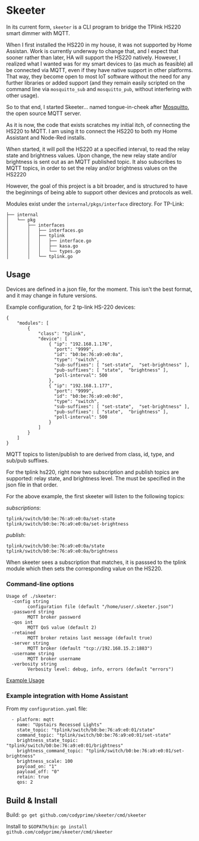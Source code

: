 # Skeeter

In its current form, `skeeter` is a CLI program to bridge the TPlink HS220
smart dimmer with MQTT.

When I first installed the HS220 in my house, it was not supported by Home
Assistan.  Work is currently underway to change that, and I expect that sooner
rather than later, HA will support the HS220 natively.  However, I realized
what I wanted was for my smart devices to (as much as feasible) all be connected
via MQTT, even if they have native support in other platforms.  That way, they
become open to most IoT software without the need for any further libraries or
added support (and they remain easily scripted on the command line via
`mosquitto_sub` and `mosquitto_pub`, without interfering with other usage).

So to that end, I started Skeeter... named tongue-in-cheek after [Mosquitto](https://github.com/eclipse/mosquitto),
the open source MQTT server.

As it is now, the code that exists scratches my initial itch, of connecting the
HS220 to MQTT.  I am using it to connect the HS220 to both my Home Assistant
and Node-Red installs.

When started, it will poll the HS220 at a specified interval, to read the relay
state and brightness values.  Upon change, the new relay state and/or brightness
is sent out as an MQTT published topic.  It also subscribes to MQTT topics, in order
to set the relay and/or brightness values on the HS2220


However, the goal of this project is a bit broader, and is structured to have
the beginnings of being able to support other devices and protocols as well.

Modules exist under the `internal/pkgs/interface` directory.  For
TP-Link:
```
├── internal
│   └── pkg
│       ├── interfaces
│       │   ├── interfaces.go
│       │   ├── tplink
│       │   │   ├── interface.go
│       │   │   ├── kasa.go
│       │   │   └── types.go
│       │   └── tplink.go
```

## Usage

Devices are defined in a json file, for the moment.  This isn't the best
format, and it may change in future versions.

Example configuration, for 2 tp-link HS-220 devices:

```
{
    "modules": [
        {
            "class": "tplink",
            "device": [
                { "ip": "192.168.1.176",
                  "port": "9999",
                  "id": "b0:be:76:a9:e0:0a",
                  "type": "switch",
                  "sub-suffixes": [ "set-state",  "set-brightness" ],
                  "pub-suffixes": [ "state",  "brightness" ],
                  "poll-interval": 500
                },
                { "ip": "192.168.1.177",
                  "port": "9999",
                  "id": "b0:be:76:a9:e0:0d",
                  "type": "switch",
                  "sub-suffixes": [ "set-state",  "set-brightness" ],
                  "pub-suffixes": [ "state",  "brightness" ],
                  "poll-interval": 500
                }
            ]
        }
    ]
}
```

MQTT topics to listen/publish to are derived from class, id, type, and sub/pub
suffixes.

For the tplink hs220, right now two subscription and publish topics are
supported: relay state, and brightness level.  The must be specified in the
json file in that order.

For the above example, the first skeeter will listen to the following topics:

*subscriptions*:
```
tplink/switch/b0:be:76:a9:e0:0a/set-state
tplink/switch/b0:be:76:a9:e0:0a/set-brightness
```

*publish*:
```
tplink/switch/b0:be:76:a9:e0:0a/state
tplink/switch/b0:be:76:a9:e0:0a/brightness
```

When skeeter sees a subscription that matches, it is passsed to the tplink
module which then sets the corresponding value on the HS220.

### Command-line options
```
Usage of ./skeeter:
  -config string
        configuration file (default "/home/user/.skeeter.json")
  -password string
        MQTT broker password
  -qos int
        MQTT QoS value (default 2)
  -retained
        MQTT broker retains last message (default true)
  -server string
        MQTT broker (default "tcp://192.168.15.2:1883")
  -username string
        MQTT broker username
  -verbosity string
        Verbosity level: debug, info, errors (default "errors")
```
[Example Usage](docs/skeeter.gif)


### Example integration with Home Assistant

From my `configuration.yaml` file:
```
  - platform: mqtt
    name: "Upstairs Recessed Lights"
    state_topic: "tplink/switch/b0:be:76:a9:e0:01/state"
    command_topic: "tplink/switch/b0:be:76:a9:e0:01/set-state"
    brightness_state_topic: "tplink/switch/b0:be:76:a9:e0:01/brightness"
    brightness_command_topic: "tplink/switch/b0:be:76:a9:e0:01/set-brightness"
    brightness_scale: 100
    payload_on: "1"
    payload_off: "0"
    retain: true
    qos: 2
```

## Build & Install

Build:
`go get github.com/codyprime/skeeter/cmd/skeeter`

Install to `$GOPATH/bin`:
`go install github.com/codyprime/skeeter/cmd/skeeter`
